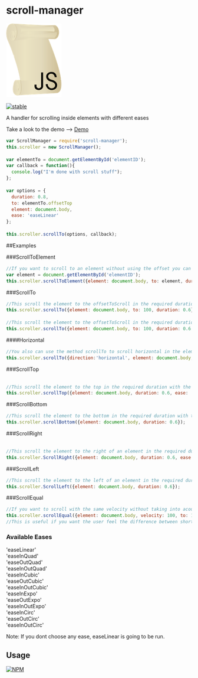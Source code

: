 # scroll-manager
![logo](https://raw.githubusercontent.com/maximobelen/assets/master/images/scroll-manager/scroll-manager.png)  

[![stable](http://badges.github.io/stability-badges/dist/stable.svg)](http://github.com/badges/stability-badges)

A handler for scrolling inside elements with different eases  
  
  Take a look to the demo --> [Demo](http://jam3.github.io/scroll-manager/)

```js
var ScrollManager = require('scroll-manager');
this.scroller = new ScrollManager();

var elementTo = document.getElementById('elementID');
var callback = function(){
  console.log("I'm done with scroll stuff");
};

var options = {
  duration: 0.8,
  to: elementTo.offsetTop
  element: document.body,
  ease: 'easeLinear'
};

this.scroller.scrollTo(options, callback);
```

##Examples  

###ScrollToElement 

```js
//If you want to scroll to an element without using the offset you can use:
var element = document.getElementById('elementID');
this.scroller.scrollToElement({element: document.body, to: element, duration: 0.6, ease: 'easeOutExpo'});

```

###ScrollTo  

```js
//This scroll the element to the offsetToScroll in the required duration with the default ease
this.scroller.scrollTo({element: document.body, to: 100, duration: 0.6});

//This scroll the element to the offsetToScroll in the required duration with the selected ease and finally execute the callback
this.scroller.scrollTo({element: document.body, to: 100, duration: 0.6, ease: 'easeOutCubic'}, callback);

```
####Horizontal
```js
//You also can use the method scrollTo to scroll horizontal in the element, you only need to set the direction  
this.scroller.scrollTo({direction:'horizontal', element: document.body, to: 100, duration: 0.6, ease: 'easeOutCubic'}, callback);

```
###ScrollTop  

```js

//This scroll the element to the top in the required duration with the selected ease and finally execute the callback
this.scroller.scrollTop({element: document.body, duration: 0.6, ease: 'easeOutCubic'}, callback);

```
###ScrollBottom  

```js
//This scroll the element to the bottom in the required duration with the default ease
this.scroller.scrollBottom({element: document.body, duration: 0.6});

```

###ScrollRight  

```js

//This scroll the element to the right of an element in the required duration with the selected ease and finally execute the callback
this.scroller.ScrollRight({element: document.body, duration: 0.6, ease: 'easeOutCubic'}, callback);

```
###ScrollLeft  

```js
//This scroll the element to the left of an element in the required duration with the default ease
this.scroller.ScrollLeft({element: document.body, duration: 0.6});

```
###ScrollEqual 

```js
//If you want to scroll with the same velocity without taking into acount the duration you can use:
this.scroller.scrollEqual({element: document.body, velocity: 100, to: 100, ease: 'easeOutCubic'});  
//This is useful if you want the user feel the difference between short and long distances.

```

### Available Eases  
'easeLinear'  
'easeInQuad'  
'easeOutQuad'  
'easeInOutQuad'  
'easeInCubic'  
'easeOutCubic'  
'easeInOutCubic'  
'easeInExpo'  
'easeOutExpo'  
'easeInOutExpo'  
'easeInCirc'  
'easeOutCirc'  
'easeInOutCirc'  

Note: If you dont choose any ease, easeLinear is going to be run.

## Usage

[![NPM](https://nodei.co/npm/scroll-manager.png)](https://www.npmjs.com/package/scroll-manager)
